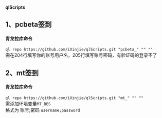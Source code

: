 #### qlScripts
## 1、pcbeta签到
#### 青龙拉库命令
`ql repo https://github.com/iXinjie/qlScripts.git "pcbeta_" "" ""`  
需在204行填写你的账号用户名，205行填写账号密码，有验证码的登录不了
## 2、mt签到
#### 青龙拉库命令
`ql repo https://github.com/iXinjie/qlScripts.git "mt_" "" ""`  
需添加环境变量`MT_BBS`  
格式为 账号;密码  `username;password`

